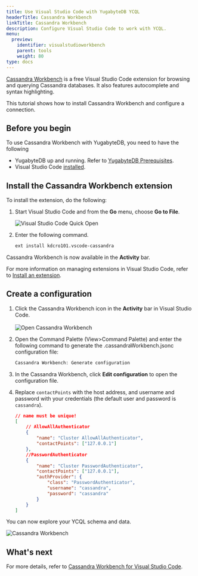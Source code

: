 ```yaml
---
title: Use Visual Studio Code with YugabyteDB YCQL
headerTitle: Cassandra Workbench
linkTitle: Cassandra Workbench
description: Configure Visual Studio Code to work with YCQL.
menu:
  preview:
    identifier: visualstudioworkbench
    parent: tools
    weight: 80
type: docs
---
```


[Cassandra Workbench](https://marketplace.visualstudio.com/items?itemName=kdcro101.vscode-cassandra) is a free Visual Studio Code extension for browsing and querying Cassandra databases. It also features autocomplete and syntax highlighting.

This tutorial shows how to install Cassandra Workbench and configure a connection.

## Before you begin

To use Cassandra Workbench with YugabyteDB, you need to have the following

- YugabyteDB up and running. Refer to [YugabyteDB Prerequisites](../#yugabytedb-prerequisites).
- Visual Studio Code [installed](https://code.visualstudio.com).

## Install the Cassandra Workbench extension

To install the extension, do the following:

1. Start Visual Studio Code and from the **Go** menu, choose **Go to File**.

    ![Visual Studio Code Quick Open](/images/develop/tools/vscodeworkbench/vscode_control_p.png)

1. Enter the following command.

    ```sh
    ext install kdcro101.vscode-cassandra
    ```

Cassandra Workbench is now available in the **Activity** bar.

For more information on managing extensions in Visual Studio Code, refer to [Install an extension](https://code.visualstudio.com/docs/editor/extension-marketplace#_install-an-extension).

## Create a configuration

1. Click the Cassandra Workbench icon in the **Activity** bar in Visual Studio Code.\
\
    ![Open Cassandra Workbench](/images/develop/tools/vscodeworkbench/cloudicon.png)

1. Open the Command Palette (View>Command Palette) and enter the following command to generate the .cassandraWorkbench.jsonc configuration file:

    ```sh
    Cassandra Workbench: Generate configuration
    ```

1. In the Cassandra Workbench, click **Edit configuration** to open the configuration file.

1. Replace `contactPoints` with the host address, and username and password with your credentials (the default user and password is `cassandra`).

    ```json
    // name must be unique!
    [
        // AllowAllAuthenticator
        {
            "name": "Cluster AllowAllAuthenticator",
            "contactPoints": ["127.0.0.1"]
        },
        //PasswordAuthenticator
        {
            "name": "Cluster PasswordAuthenticator",
            "contactPoints": ["127.0.0.1"],
            "authProvider": {
                "class": "PasswordAuthenticator",
                "username": "cassandra",
                "password": "cassandra"
            }
        }
    ]
    ```

You can now explore your YCQL schema and data.

![Cassandra Workbench](/images/develop/tools/vscodeworkbench/editor-ui.png)

## What's next

For more details, refer to [Cassandra Workbench for Visual Studio Code](https://marketplace.visualstudio.com/items?itemName=kdcro101.vscode-cassandra).
